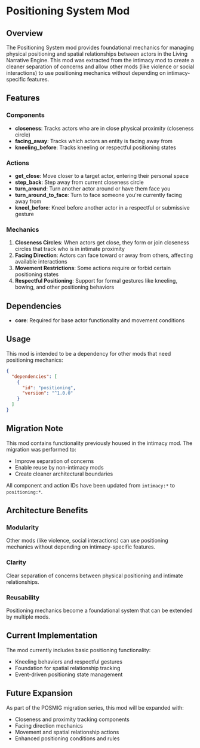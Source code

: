 # Positioning System Mod

## Overview

The Positioning System mod provides foundational mechanics for managing physical positioning and spatial relationships between actors in the Living Narrative Engine. This mod was extracted from the intimacy mod to create a cleaner separation of concerns and allow other mods (like violence or social interactions) to use positioning mechanics without depending on intimacy-specific features.

## Features

### Components

- **closeness**: Tracks actors who are in close physical proximity (closeness circle)
- **facing_away**: Tracks which actors an entity is facing away from
- **kneeling_before**: Tracks kneeling or respectful positioning states

### Actions

- **get_close**: Move closer to a target actor, entering their personal space
- **step_back**: Step away from current closeness circle
- **turn_around**: Turn another actor around or have them face you
- **turn_around_to_face**: Turn to face someone you're currently facing away from
- **kneel_before**: Kneel before another actor in a respectful or submissive gesture

### Mechanics

1. **Closeness Circles**: When actors get close, they form or join closeness circles that track who is in intimate proximity
2. **Facing Direction**: Actors can face toward or away from others, affecting available interactions
3. **Movement Restrictions**: Some actions require or forbid certain positioning states
4. **Respectful Positioning**: Support for formal gestures like kneeling, bowing, and other positioning behaviors

## Dependencies

- **core**: Required for base actor functionality and movement conditions

## Usage

This mod is intended to be a dependency for other mods that need positioning mechanics:

```json
{
  "dependencies": [
    {
      "id": "positioning",
      "version": "^1.0.0"
    }
  ]
}
```

## Migration Note

This mod contains functionality previously housed in the intimacy mod. The migration was performed to:

- Improve separation of concerns
- Enable reuse by non-intimacy mods
- Create cleaner architectural boundaries

All component and action IDs have been updated from `intimacy:*` to `positioning:*`.

## Architecture Benefits

### Modularity

Other mods (like violence, social interactions) can use positioning mechanics without depending on intimacy-specific features.

### Clarity

Clear separation of concerns between physical positioning and intimate relationships.

### Reusability

Positioning mechanics become a foundational system that can be extended by multiple mods.

## Current Implementation

The mod currently includes basic positioning functionality:

- Kneeling behaviors and respectful gestures
- Foundation for spatial relationship tracking
- Event-driven positioning state management

## Future Expansion

As part of the POSMIG migration series, this mod will be expanded with:

- Closeness and proximity tracking components
- Facing direction mechanics
- Movement and spatial relationship actions
- Enhanced positioning conditions and rules
